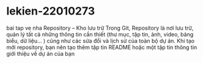 # lekien-22010273
bai tap ve nha
Repository – Kho lưu trữ Trong Git, Repository là nơi lưu trữ, quản lý tất cả những thông tin cần thiết (thư mục, tập tin, ảnh, video, bảng biểu, dữ liệu… ) cũng như các sửa đổi và lịch sử của toàn bộ dự án. Khi tạo mới repository, bạn nên tạo thêm tập tin README hoặc một tập tin thông tin giới thiệu về dự án của bạn
